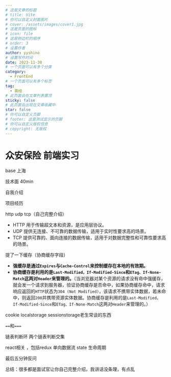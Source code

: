 ```yaml
---
# 这是文章的标题
# title: Vite
# 你可以自定义封面图片
# cover: /assets/images/cover1.jpg
# 这是页面的图标
# icon: file
# 这是侧边栏的顺序
# order: 3
# 设置作者
author: yyshino
# 设置写作时间
date: 2023-11-30
# 一个页面可以有多个分类
category:
  - FrontEnd
# 一个页面可以有多个标签
tag:
  - 面经
# 此页面会在文章列表置顶
sticky: false
# 此页面会出现在文章收藏中
star: false
# 你可以自定义页脚
# footer: 这是测试显示的页脚
# 你可以自定义版权信息
# copyright: 无版权
---
```


# 众安保险 前端实习

base 上海

技术面 40min

自我介绍

项目经历

http udp tcp（自己完整介绍）

- HTTP 用于传输超文本和资源，是应用层协议。
- UDP 提供无连接、不可靠的数据传输，适用于实时性要求高的场景。
- TCP 提供可靠的、面向连接的数据传输，适用于对数据完整性和可靠性要求高的场景。

提了一下缓存（协商缓存字段）

- **强缓存是通过`Expires`与`Cache-Control`来控制缓存在本地的有效期。**
- **协商缓存是利用的是`Last-Modified，If-Modified-Since`和`ETag、If-None-Match`这两对`Header`来管理的。**（当浏览器对某个资源的请求没有命中强缓存，就会发一个请求到服务器，验证协商缓存是否命中，如果协商缓存命中，请求响应返回的`HTTP`状态为`304 (Not Modified)`，该请求不携带实体数据，若未命中，则返回`200`并携带资源实体数据。协商缓存是利用的是`Last-Modified，If-Modified-Since`和`ETag、If-None-Match`这两对`Header`来管理的。）

cookie localstorage sessionstorage老生常谈的东西

`==`和`===`

链表判断环 两个链表判断交集

react相关 ，包括redux 单向数据流 state 生命周期

最后五分钟反问

总结：很多都是面试官让你自己完整介绍，我讲话没条理，有点乱





